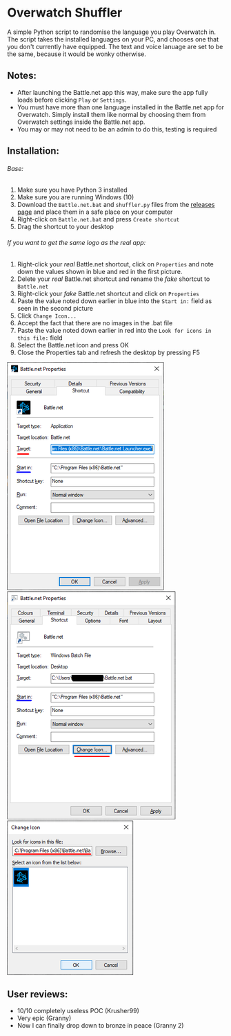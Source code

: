# Overwatch Shuffler

A simple Python script to randomise the language you play Overwatch in.
The script takes the installed languages on your PC, and chooses one that you don't currently have equipped.
The text and voice lanuage are set to be the same, because it would be wonky otherwise.

## Notes:
- After launching the Battle.net app this way, make sure the app fully loads before clicking `Play` or `Settings`.
- You must have more than one language installed in the Battle.net app for Overwatch. 
Simply install them like normal by choosing them from Overwatch settings inside the Battle.net app.
- You may or may not need to be an admin to do this, testing is required

## Installation:
###### Base:
1. Make sure you have Python 3 installed
1. Make sure you are running Windows (10)
1. Download the `Battle.net.bat` and `shuffler.py` files from the
[releases page](../../releases) and place them in a safe place on your computer
1. Right-click on `Battle.net.bat` and press `Create shortcut`
1. Drag the shortcut to your desktop
###### If you want to get the same logo as the real app:
1. Right-click your *real* Battle.net shortcut, click on `Properties`
and note down the values shown in blue and red in the first picture.
1. Delete your *real* Battle.net shortcut and rename the *fake* 
shortcut to `Battle.net`
1. Right-click your *fake* Battle.net shortcut and click on `Properties`
1. Paste the value noted down earlier in blue into the `Start in:` field
as seen in the second picture
1. Click `Change Icon...`
1. Accept the fact that there are no images in the .bat file
1. Paste the value noted down earlier in red into the 
`Look for icons in this file:` field
1. Select the Battle.net icon and press OK
1. Close the Properties tab and refresh the desktop by pressing F5

![Picture 1](instructions1.png) ![Picture 2](instructions2.png) ![Picture 3](instructions3.png)

## User reviews:
- 10/10 completely useless POC (Krusher99)
- Very epic (Granny)
- Now I can finally drop down to bronze in peace (Granny 2)
